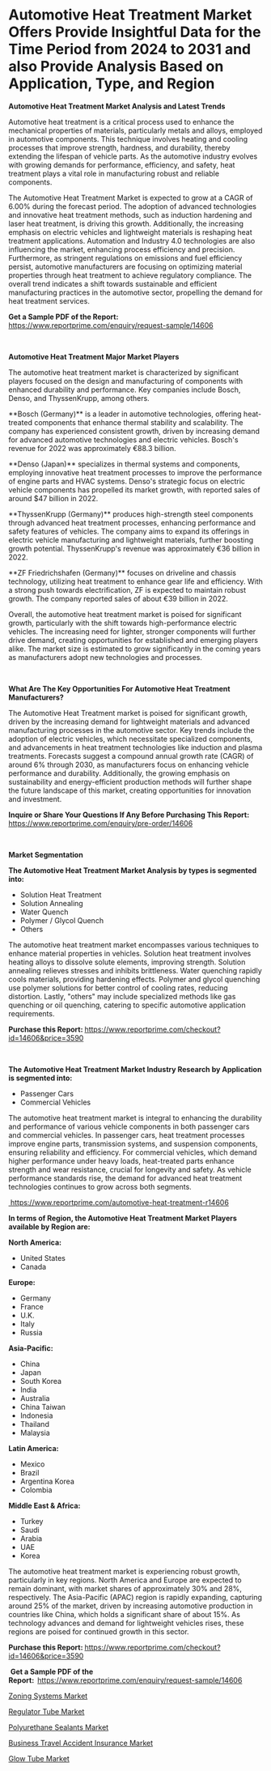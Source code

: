 <p><h1>Automotive Heat Treatment Market Offers Provide Insightful Data for the Time Period from 2024 to 2031 and also Provide Analysis Based on Application, Type, and Region</h1></p><p><strong>Automotive Heat Treatment Market Analysis and Latest Trends</strong></p>
<p><p>Automotive heat treatment is a critical process used to enhance the mechanical properties of materials, particularly metals and alloys, employed in automotive components. This technique involves heating and cooling processes that improve strength, hardness, and durability, thereby extending the lifespan of vehicle parts. As the automotive industry evolves with growing demands for performance, efficiency, and safety, heat treatment plays a vital role in manufacturing robust and reliable components.</p><p>The Automotive Heat Treatment Market is expected to grow at a CAGR of 6.00% during the forecast period. The adoption of advanced technologies and innovative heat treatment methods, such as induction hardening and laser heat treatment, is driving this growth. Additionally, the increasing emphasis on electric vehicles and lightweight materials is reshaping heat treatment applications. Automation and Industry 4.0 technologies are also influencing the market, enhancing process efficiency and precision. Furthermore, as stringent regulations on emissions and fuel efficiency persist, automotive manufacturers are focusing on optimizing material properties through heat treatment to achieve regulatory compliance. The overall trend indicates a shift towards sustainable and efficient manufacturing practices in the automotive sector, propelling the demand for heat treatment services.</p></p>
<p><strong>Get a Sample PDF of the Report:&nbsp;</strong> <a href="https://www.reportprime.com/enquiry/request-sample/14606">https://www.reportprime.com/enquiry/request-sample/14606</a></p>
<p>&nbsp;</p>
<p><strong>Automotive Heat Treatment Major Market Players</strong></p>
<p><p>The automotive heat treatment market is characterized by significant players focused on the design and manufacturing of components with enhanced durability and performance. Key companies include Bosch, Denso, and ThyssenKrupp, among others.</p><p>**Bosch (Germany)** is a leader in automotive technologies, offering heat-treated components that enhance thermal stability and scalability. The company has experienced consistent growth, driven by increasing demand for advanced automotive technologies and electric vehicles. Bosch's revenue for 2022 was approximately €88.3 billion.</p><p>**Denso (Japan)** specializes in thermal systems and components, employing innovative heat treatment processes to improve the performance of engine parts and HVAC systems. Denso's strategic focus on electric vehicle components has propelled its market growth, with reported sales of around $47 billion in 2022.</p><p>**ThyssenKrupp (Germany)** produces high-strength steel components through advanced heat treatment processes, enhancing performance and safety features of vehicles. The company aims to expand its offerings in electric vehicle manufacturing and lightweight materials, further boosting growth potential. ThyssenKrupp's revenue was approximately €36 billion in 2022.</p><p>**ZF Friedrichshafen (Germany)** focuses on driveline and chassis technology, utilizing heat treatment to enhance gear life and efficiency. With a strong push towards electrification, ZF is expected to maintain robust growth. The company reported sales of about €39 billion in 2022.</p><p>Overall, the automotive heat treatment market is poised for significant growth, particularly with the shift towards high-performance electric vehicles. The increasing need for lighter, stronger components will further drive demand, creating opportunities for established and emerging players alike. The market size is estimated to grow significantly in the coming years as manufacturers adopt new technologies and processes.</p></p>
<p>&nbsp;</p>
<p><strong>What Are The Key Opportunities For Automotive Heat Treatment Manufacturers?</strong></p>
<p><p>The Automotive Heat Treatment market is poised for significant growth, driven by the increasing demand for lightweight materials and advanced manufacturing processes in the automotive sector. Key trends include the adoption of electric vehicles, which necessitate specialized components, and advancements in heat treatment technologies like induction and plasma treatments. Forecasts suggest a compound annual growth rate (CAGR) of around 6% through 2030, as manufacturers focus on enhancing vehicle performance and durability. Additionally, the growing emphasis on sustainability and energy-efficient production methods will further shape the future landscape of this market, creating opportunities for innovation and investment.</p></p>
<p><strong>Inquire or Share Your Questions If Any Before Purchasing This Report:</strong> <a href="https://www.reportprime.com/enquiry/pre-order/14606">https://www.reportprime.com/enquiry/pre-order/14606</a></p>
<p>&nbsp;</p>
<p><strong>Market Segmentation</strong></p>
<p><strong>The Automotive Heat Treatment Market Analysis by types is segmented into:</strong></p>
<p><ul><li>Solution Heat Treatment</li><li>Solution Annealing</li><li>Water Quench</li><li>Polymer / Glycol Quench</li><li>Others</li></ul></p>
<p><p>The automotive heat treatment market encompasses various techniques to enhance material properties in vehicles. Solution heat treatment involves heating alloys to dissolve solute elements, improving strength. Solution annealing relieves stresses and inhibits brittleness. Water quenching rapidly cools materials, providing hardening effects. Polymer and glycol quenching use polymer solutions for better control of cooling rates, reducing distortion. Lastly, "others" may include specialized methods like gas quenching or oil quenching, catering to specific automotive application requirements.</p></p>
<p><strong>Purchase this Report:&nbsp;</strong><a href="https://www.reportprime.com/checkout?id=14606&price=3590">https://www.reportprime.com/checkout?id=14606&price=3590</a></p>
<p>&nbsp;</p>
<p><strong>The Automotive Heat Treatment Market Industry Research by Application is segmented into:</strong></p>
<p><ul><li>Passenger Cars</li><li>Commercial Vehicles</li></ul></p>
<p><p>The automotive heat treatment market is integral to enhancing the durability and performance of various vehicle components in both passenger cars and commercial vehicles. In passenger cars, heat treatment processes improve engine parts, transmission systems, and suspension components, ensuring reliability and efficiency. For commercial vehicles, which demand higher performance under heavy loads, heat-treated parts enhance strength and wear resistance, crucial for longevity and safety. As vehicle performance standards rise, the demand for advanced heat treatment technologies continues to grow across both segments.</p></p>
<p><a href="https://www.reportprime.com/automotive-heat-treatment-r14606">&nbsp;https://www.reportprime.com/automotive-heat-treatment-r14606</a></p>
<p><strong>In terms of Region, the Automotive Heat Treatment Market Players available by Region are:</strong></p>
<p>
    <p> <strong> North America: </strong>
        <ul>
            <li>United States</li>
            <li>Canada</li>
        </ul>
        </p> 
    <p> <strong> Europe: </strong>
        <ul>
            <li>Germany</li>
            <li>France</li>
            <li>U.K.</li>
            <li>Italy</li>
            <li>Russia</li>
        </ul>
        </p> 
    <p> <strong> Asia-Pacific: </strong>
        <ul>
            <li>China</li>
            <li>Japan</li>
            <li>South Korea</li>
            <li>India</li>
            <li>Australia</li>
            <li>China Taiwan</li>
            <li>Indonesia</li>
            <li>Thailand</li>
            <li>Malaysia</li>
        </ul>
        </p> 
    <p> <strong> Latin America: </strong>
        <ul>
            <li>Mexico</li>
            <li>Brazil</li>
            <li>Argentina Korea</li>
            <li>Colombia</li>
        </ul>
        </p> 
    <p> <strong> Middle East & Africa: </strong>
        <ul>
            <li>Turkey</li>
            <li>Saudi</li>
            <li>Arabia</li>
            <li>UAE</li>
            <li>Korea</li>
        </ul>
    </p>
    </p>
<p><p>The automotive heat treatment market is experiencing robust growth, particularly in key regions. North America and Europe are expected to remain dominant, with market shares of approximately 30% and 28%, respectively. The Asia-Pacific (APAC) region is rapidly expanding, capturing around 25% of the market, driven by increasing automotive production in countries like China, which holds a significant share of about 15%. As technology advances and demand for lightweight vehicles rises, these regions are poised for continued growth in this sector.</p></p>
<p><strong>Purchase this Report: </strong><a href="https://www.reportprime.com/checkout?id=14606&price=3590">https://www.reportprime.com/checkout?id=14606&price=3590</a></p>
<p>&nbsp;<strong>Get a Sample PDF of the Report:&nbsp;&nbsp;</strong><a href="https://www.reportprime.com/enquiry/request-sample/14606">https://www.reportprime.com/enquiry/request-sample/14606</a></p>
<p><strong></strong></p>
<p><p><a href="https://github.com/mahnoor2003/Market-Research-Report-List-6/blob/main/zoning-systems-market.md">Zoning Systems Market</a></p><p><a href="https://medium.com/@ivethfonsecal571/the-regulator-tube-market-has-experienced-impressive-growth-in-recent-years-expanding-its-market-1fdf4616e16b">Regulator Tube Market</a></p><p><a href="https://issuu.com/reportprime-2/docs/polyurethane-sealants-market-size-2_b8d213bedcee4e">Polyurethane Sealants Market</a></p><p><a href="https://github.com/ygfu6u/Market-Research-Report-List-1/blob/main/business-travel-accident-insurance-market.md">Business Travel Accident Insurance Market</a></p><p><a href="https://medium.com/@ivethfonsecal571/this-report-on-glow-tube-market-is-a-comprehensive-analysis-of-market-shares-strategies-786f91ebcc94">Glow Tube Market</a></p></p>